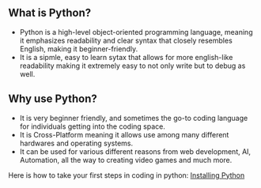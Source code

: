 ## What is Python?
- Python is a high-level object-oriented programming language, meaning it emphasizes readability and clear syntax that closely resembles English, making it beginner-friendly.
- It is a sipmle, easy to learn sytax that allows for more english-like readability making it extremely easy to not only write but to debug as well.

## Why use Python?
- It is very beginner friendly, and sometimes the go-to coding language for individuals getting into the coding space. 
- It is Cross-Platform meaning it allows use among many different hardwares and operating systems.
- It can be used for various different reasons from web development, AI, Automation, all the way to creating video games and much more.

Here is how to take your first steps in coding in python:
[Installing Python](https://github.com/ChrisChandler325/Python-Introduction-Tutorial/blob/main/Installing%20Python.md)
